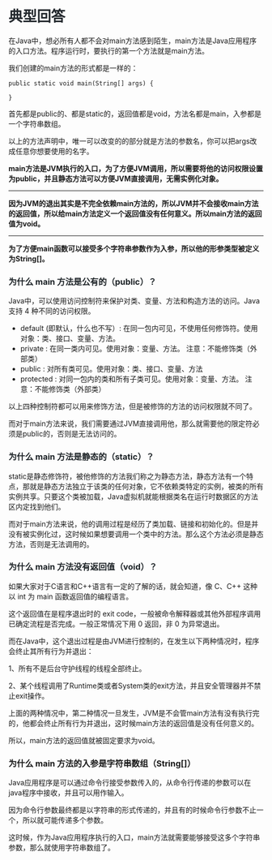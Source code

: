 # <font style="color:rgb(36, 41, 46);">典型回答</font>
在Java中，想必所有人都不会对main方法感到陌生，main方法是Java应用程序的入口方法。程序运行时，要执行的第一个方法就是main方法。



我们创建的main方法的形式都是一样的：

<font style="color:rgb(36, 41, 46);"></font>

```plain
public static void main(String[] args) {

}
```



首先都是public的、都是static的，返回值都是void，方法名都是main，入参都是一个字符串数组。



以上的方法声明中，唯一可以改变的的部分就是方法的参数名，你可以把args改成任意你想要使用的名字。



**main方法是JVM执行的入口，为了方便JVM调用，所以需要将他的访问权限设置为public，并且静态方法可以方便JVM直接调用，无需实例化对象。**

****

**因为JVM的退出其实是不完全依赖main方法的，所以JVM并不会接收main方法的返回值，所以给main方法定义一个返回值没有任何意义。所以main方法的返回值为void。**

****

**为了方便main函数可以接受多个字符串参数作为入参，所以他的形参类型被定义为String[]。**

<font style="color:rgb(36, 41, 46);"></font>

### <font style="color:rgb(29, 35, 39);">为什么 main 方法是公有的（public）？</font>
Java中，可以使用访问控制符来保护对类、变量、方法和构造方法的访问。Java 支持 4 种不同的访问权限。



+ default (即默认，什么也不写）: 在同一包内可见，不使用任何修饰符。使用对象：类、接口、变量、方法。
+ private : 在同一类内可见。使用对象：变量、方法。 注意：不能修饰类（外部类）
+ public : 对所有类可见。使用对象：类、接口、变量、方法
+ protected : 对同一包内的类和所有子类可见。使用对象：变量、方法。 注意：不能修饰类（外部类）



以上四种控制符都可以用来修饰方法，但是被修饰的方法的访问权限就不同了。



而对于main方法来说，我们需要通过JVM直接调用他，那么就需要他的限定符必须是public的，否则是无法访问的。

### <font style="color:rgb(29, 35, 39);">为什么 main 方法是静态的（static）？</font>
static是静态修饰符，被他修饰的方法我们称之为静态方法，静态方法有一个特点，那就是静态方法独立于该类的任何对象，它不依赖类特定的实例，被类的所有实例共享。只要这个类被加载，Java虚拟机就能根据类名在运行时数据区的方法区内定找到他们。



而对于main方法来说，他的调用过程是经历了类加载、链接和初始化的。但是并没有被实例化过，这时候如果想要调用一个类中的方法。那么这个方法必须是静态方法，否则是无法调用的。

<font style="color:rgb(36, 41, 46);"></font>

### <font style="color:rgb(29, 35, 39);">为什么 main 方法没有返回值（void）？</font>


如果大家对于C语言和C++语言有一定的了解的话，就会知道，像 C、C++ 这种以 int 为 main 函数返回值的编程语言。



这个返回值在是程序退出时的 exit code，一般被命令解释器或其他外部程序调用已确定流程是否完成。一般正常情况下用 0 返回，非 0 为异常退出。



而在Java中，这个退出过程是由JVM进行控制的，在发生以下两种情况时，程序会终止其所有行为并退出：



1、所有不是后台守护线程的线程全部终止。 

2、某个线程调用了Runtime类或者System类的exit方法，并且安全管理器并不禁止exit操作。



上面的两种情况中，第二种情况一旦发生，JVM是不会管main方法有没有执行完的，他都会终止所有行为并退出，这时候main方法的返回值是没有任何意义的。



所以，main方法的返回值就被固定要求为void。

<font style="color:rgb(36, 41, 46);"></font>

### 为什么 main 方法的入参是字符串数组（String[]）
Java应用程序是可以通过命令行接受参数传入的，从命令行传递的参数可以在java程序中接收，并且可以用作输入。



因为命令行参数最终都是以字符串的形式传递的，并且有的时候命令行参数不止一个，所以就可能传递多个参数。

这时候，作为Java应用程序执行的入口，main方法就需要能够接受这多个字符串参数，那么就使用字符串数组了。



